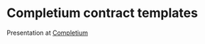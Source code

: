 # Completium contract templates

Presentation at [Completium](https://completium.com/docs/templates)
